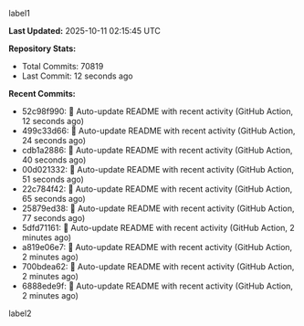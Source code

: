 
label1 
<!-- ACTIVITY_START -->
**Last Updated:** 2025-10-11 02:15:45 UTC

**Repository Stats:**
- Total Commits: 70819
- Last Commit: 12 seconds ago

**Recent Commits:**
- 52c98f990: 🤖 Auto-update README with recent activity (GitHub Action, 12 seconds ago)
- 499c33d66: 🤖 Auto-update README with recent activity (GitHub Action, 24 seconds ago)
- cdb1a2886: 🤖 Auto-update README with recent activity (GitHub Action, 40 seconds ago)
- 00d021332: 🤖 Auto-update README with recent activity (GitHub Action, 51 seconds ago)
- 22c784f42: 🤖 Auto-update README with recent activity (GitHub Action, 65 seconds ago)
- 25879ed38: 🤖 Auto-update README with recent activity (GitHub Action, 77 seconds ago)
- 5dfd71161: 🤖 Auto-update README with recent activity (GitHub Action, 2 minutes ago)
- a819e06e7: 🤖 Auto-update README with recent activity (GitHub Action, 2 minutes ago)
- 700bdea62: 🤖 Auto-update README with recent activity (GitHub Action, 2 minutes ago)
- 6888ede9f: 🤖 Auto-update README with recent activity (GitHub Action, 2 minutes ago)
<!-- ACTIVITY_END -->

label2
